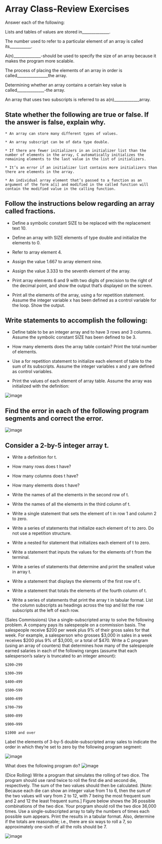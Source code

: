 # Array Class-Review Exercises

Answer each of the following:

Lists and tables of values are stored in______________.

The number used to refer to a particular element of an array is called its___________.

A(n)______________-should be used to specify the size of an array because it makes the program more scalable.

The process of placing the elements of an array in order is called________________the array.

Determining whether an array contains a certain key value is called______________-the array.

An array that uses two subscripts is referred to as a(n)_____________array.

## State whether the following are true or false. If the answer is false, explain why.

```
* An array can store many different types of values.

* An array subscript can be of data type double.

* If there are fewer initializers in an initializer list than the number of elements in the array, C automatically initializes the remaining elements to the last value in the list of initializers.

* It’s an error if an initializer list contains more initializers than there are elements in the array.

* An individual array element that’s passed to a function as an argument of the form a[i] and modified in the called function will contain the modified value in the calling function.
```
## Follow the instructions below regarding an array called fractions.

* Define a symbolic constant SIZE to be replaced with the replacement text 10.

* Define an array with SIZE elements of type double and initialize the elements to 0.

* Refer to array element 4.

* Assign the value 1.667 to array element nine.

* Assign the value 3.333 to the seventh element of the array.

* Print array elements 6 and 9 with two digits of precision to the right of the decimal point, and show the output that’s displayed on the screen.

* Print all the elements of the array, using a for repetition statement. Assume the integer variable x has been defined as a control variable for the loop. Show the output.

## Write statements to accomplish the following:

* Define table to be an integer array and to have 3 rows and 3 columns. Assume the symbolic constant SIZE has been defined to be 3.

* How many elements does the array table contain? Print the total number of elements.

* Use a for repetition statement to initialize each element of table to the sum of its subscripts. Assume the integer variables x and y are defined as control variables.

* Print the values of each element of array table. Assume the array was initialized with the definition:

![image](https://user-images.githubusercontent.com/47218880/66328013-73425480-e8f1-11e9-9e6c-17003ac25d81.png)

##  Find the error in each of the following program segments and correct the error.

![image](https://user-images.githubusercontent.com/47218880/66328105-a1c02f80-e8f1-11e9-901c-2c0023901eef.png)

## Consider a 2-by-5 integer array t.

* Write a definition for t.

* How many rows does t have?

* How many columns does t have?

* How many elements does t have?

* Write the names of all the elements in the second row of t.

* Write the names of all the elements in the third column of t.

* Write a single statement that sets the element of t in row 1 and column 2 to zero.

* Write a series of statements that initialize each element of t to zero. Do not use a repetition structure.

* Write a nested for statement that initializes each element of t to zero.

* Write a statement that inputs the values for the elements of t from the terminal.

* Write a series of statements that determine and print the smallest value in array t.

* Write a statement that displays the elements of the first row of t.

* Write a statement that totals the elements of the fourth column of t.

* Write a series of statements that print the array t in tabular format. List the column subscripts as headings across the top and list the row subscripts at the left of each row.
 
(Sales Commissions) Use a single-subscripted array to solve the following problem.
A company pays its salespeople on a commission basis. The salespeople receive 
$200 per week plus 9% of their gross sales for that week. For example, a salesperson 
who grosses $3,000 in sales in a week receives $200 plus 9% of $3,000, or a total of $470. 
Write a C program (using an array of counters) that determines how many of the salespeople 
earned salaries in each of the following ranges (assume that each salesperson’s salary is truncated to an integer amount):
```
$200–299

$300–399

$400–499

$500–599

$600–699

$700–799

$800–899

$900–999

$1000 and over
```
Label the elements of 3-by-5 double-subscripted array sales to indicate the order in 
which they’re set to zero by the following program segment:

![image](https://user-images.githubusercontent.com/47218880/66329202-be5d6700-e8f3-11e9-9c12-fe7d9c78f8c1.png)

What does the following program do?
![image](https://user-images.githubusercontent.com/47218880/66329332-f82e6d80-e8f3-11e9-96a2-9c1eb5529136.png)

(Dice Rolling) Write a program that simulates the rolling of two dice. The program should use rand 
twice to roll the first die and second die, respectively. The sum of the two values should then be calculated.
[Note: Because each die can show an integer value from 1 to 6, then the sum of the two values will vary from 2 to 12, with 7 being the most frequent sum and 2 and 12 the least frequent sums.] 
Figure below shows the 36 possible combinations of the two dice. 
Your program should roll the two dice 36,000 times. Use a single-subscripted array to tally 
the numbers of times each possible sum appears. Print the results in a tabular format. Also, determine if the totals are reasonable; i.e., there are six ways to roll a 7, so approximately one-sixth of all the rolls should be 7.

![image](https://user-images.githubusercontent.com/47218880/66329522-45124400-e8f4-11e9-91fa-d137d217c4ac.png)

